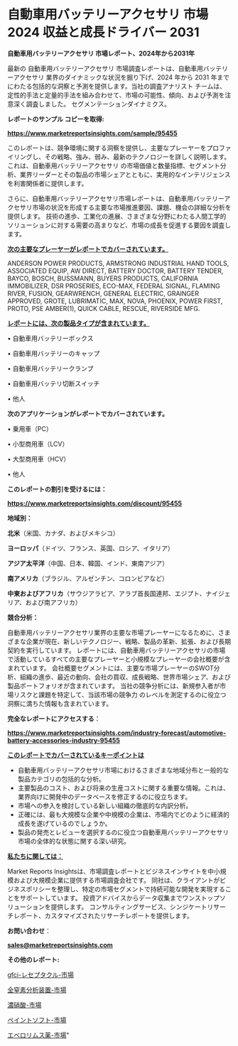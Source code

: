 # 自動車用バッテリーアクセサリ 市場 2024 収益と成長ドライバー 2031

<strong>自動車用バッテリーアクセサリ 市場レポート、2024年から2031年</strong>

最新の 自動車用バッテリーアクセサリ 市場調査レポートは、自動車用バッテリーアクセサリ 業界のダイナミックな状況を掘り下げ、2024 年から 2031 年までにわたる包括的な洞察と予測を提供します。当社の調査アナリスト チームは、定性的手法と定量的手法を組み合わせて、市場の可能性、傾向、および予測を注意深く調査しました。 セグメンテーションダイナミクス。



<strong>レポートのサンプル コピーを取得:</strong> <a href=https://www.marketreportsinsights.com/sample/95455>

<strong><u>https://www.marketreportsinsights.com/sample/95455</u></strong></a>

このレポートは、競争環境に関する洞察を提供し、主要なプレーヤーをプロファイリングし、その戦略、強み、弱み、最新のテクノロジーを詳しく説明します。 これは、自動車用バッテリーアクセサリ の市場価値と数量指標、セグメント分析、業界リーダーとその製品の市場シェアとともに、実用的なインテリジェンスを利害関係者に提供します。

さらに、自動車用バッテリーアクセサリ市場レポートは、自動車用バッテリーアクセサリ市場の状況を形成する主要な市場推進要因、課題、機会の詳細な分析を提供します。 技術の進歩、工業化の進展、さまざまな分野にわたる人間工学的ソリューションに対する需要の高まりなど、市場の成長を促進する要因を調査します。



<strong><u>次の主要なプレーヤーがレポートでカバーされています。</u></strong>

ANDERSON POWER PRODUCTS, ARMSTRONG INDUSTRIAL HAND TOOLS, ASSOCIATED EQUIP, AW DIRECT, BATTERY DOCTOR, BATTERY TENDER, BAYCO, BOSCH, BUSSMANN, BUYERS PRODUCTS, CALIFORNIA IMMOBILIZER, DSR PROSERIES, ECO-MAX, FEDERAL SIGNAL, FLAMING RIVER, FUSION, GEARWRENCH, GENERAL ELECTRIC, GRAINGER APPROVED, GROTE, LUBRIMATIC, MAX, NOVA, PHOENIX, POWER FIRST, PROTO, PSE AMBER(1), QUICK CABLE, RESCUE, RIVERSIDE MFG.



<strong><u><b>レポートには、次の製品タイプが含まれています。</b></u></strong>

• 自動車用バッテリーボックス

• 自動車用バッテリーのキャップ

• 自動車用バッテリークランプ

• 自動車用バッテリ切断スイッチ

• 他人



<strong><b>次のアプリケーションがレポートでカバーされています。</b></strong>

• 乗用車（PC）

• 小型商用車（LCV）

• 大型商用車（HCV）

• 他人



<strong><b>このレポートの割引を受けるには：</b></strong><a href=https://www.marketreportsinsights.com/discount/95455>

<strong><u>https://www.marketreportsinsights.com/discount/95455</u></strong></a>



<strong>地域別：</strong>



<strong>北米</strong>（米国、カナダ、およびメキシコ）



<strong>ヨーロッパ</strong>（ドイツ、フランス、英国、ロシア、イタリア）



<strong>アジア太平洋</strong>（中国、日本、韓国、インド、東南アジア）



<strong>南アメリカ</strong>（ブラジル、アルゼンチン、コロンビアなど）



<strong>中東およびアフリカ</strong>（サウジアラビア、アラブ首長国連邦、エジプト、ナイジェリア、および南アフリカ）



<strong>競合分析：</strong>

自動車用バッテリーアクセサリ業界の主要な市場プレーヤーになるために、さまざまな企業が現在、新しいテクノロジー、戦略、製品の革新、拡張、および長期契約を実行しています。 レポートには、自動車用バッテリーアクセサリの市場で活動しているすべての主要なプレーヤーと小規模なプレーヤーの会社概要が含まれています。 会社概要セグメントには、主要な市場プレーヤーのSWOT分析、組織の進歩、最近の動向、会社の買収、成長戦略、世界市場シェア、および製品ポートフォリオが含まれています。 当社の競争分析には、新規参入者が市場リスクと課題を特定して、当該市場の競争力 のレベルを測定するのに役立つ洞察に満ちた情報も含まれています。



<strong>完全なレポートにアクセスする</strong>：

<a href=https://www.marketreportsinsights.com/industry-forecast/automotive-battery-accessories-industry-95455>

<strong><u>https://www.marketreportsinsights.com/industry-forecast/automotive-battery-accessories-industry-95455</u></strong></a>



<strong><u><b>このレポートでカバーされているキーポイントは</b></u></strong>
<ul>
  <li>自動車用バッテリーアクセサリ市場におけるさまざまな地域分布と一般的な製品カテゴリの包括的な分析。</li>
  <li>主要製品のコスト、および将来の生産コストに関する重要な情報。これは、業界向けに開発中のデータベースを修正するのに役立ちます。</li>
  <li>市場への参入を検討している新しい組織の徹底的な内訳分析。</li>
  <li>正確には、最も大規模な企業や中規模の企業は、市場内でどのように経済的成長を遂げているのでしょうか。</li>
  <li>製品の発売とレビューを選択するのに役立つ自動車用バッテリーアクセサリ市場の全体的な状態に関する深い研究。</li>
</ul>


<strong><u><b>私たちに関しては：</b></u></strong>

Market Reports Insightsは、市場調査レポートとビジネスインサイトを中小規模および大規模企業に提供する市場調査会社です。 同社は、クライアントがビジネスポリシーを整理し、特定の市場セグメントで持続可能な開発を実現することをサポートしています。 投資アドバイスからデータ収集までワンストップソリューションを提供します。 コンサルティングサービス、シンジケートリサーチレポート、カスタマイズされたリサーチレポートを提供します。



<strong><b>お問い合わせ</b></strong>：

<a href=mailto:sales@marketreportsinsights.com>

<strong><u>sales@marketreportsinsights.com</u></strong></a>



<strong>その他のレポート:</strong>

<a href=https://www.linkedin.com/pulse/gfci-レセプタクル-市場-2023-新興市場-将来の動向と市場需要-2030-pr-news-hub-mwr9f/>gfci-レセプタクル-市場</a>

<a href=https://www.linkedin.com/pulse/全窒素分析装置-市場-2023-年のダイナミクスとビジネストレンド-2030-trend-titans-360-analysis-si3tf/>全窒素分析装置-市場</a>

<a href=https://www.linkedin.com/pulse/濃硝酸-市場-2023-年のダイナミクスとビジネストレンド-2030-analytics-achievers-24-analysis-w1o0f/>濃硝酸-市場</a>

<a href=https://www.linkedin.com/pulse/ペイントソフト-市場-2023-最新の-cagr-および成長分析-2030-fbcbf/>ペイントソフト-市場</a>

<a href=https://www.linkedin.com/pulse/エベロリムス薬-市場-2023-収益と成長ドライバー-2030-data-dive-discoveries-24-analysis-7tmkf/>エベロリムス薬-市場</a>"
